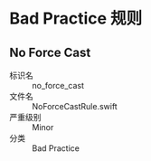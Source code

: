 # Bad Practice 规则

## No Force Cast

<dl>
<dt>标识名</dt>
<dd>no_force_cast</dd>
<dt>文件名</dt>
<dd>NoForceCastRule.swift</dd>
<dt>严重级别</dt>
<dd>Minor</dd>
<dt>分类</dt>
<dd>Bad Practice</dd>
</dl>
